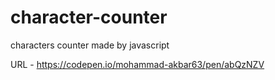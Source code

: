 # character-counter
characters counter made by javascript

URL - https://codepen.io/mohammad-akbar63/pen/abQzNZV
